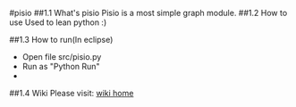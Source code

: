 #pisio 
##1.1 What's pisio
Pisio is a most simple graph module.
##1.2 How to use
Used to lean python :)

##1.3 How to run(In eclipse)
- Open file src/pisio.py
- Run as "Python Run"
- 
##1.4 Wiki
Please visit: <a href="https://github.com/deyuwang/pisio/wiki">wiki home</a>
